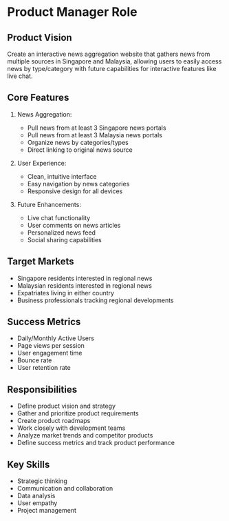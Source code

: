# Product Manager Role

## Product Vision
Create an interactive news aggregation website that gathers news from multiple sources in Singapore and Malaysia, allowing users to easily access news by type/category with future capabilities for interactive features like live chat.

## Core Features
1. News Aggregation:
   - Pull news from at least 3 Singapore news portals
   - Pull news from at least 3 Malaysia news portals
   - Organize news by categories/types
   - Direct linking to original news source

2. User Experience:
   - Clean, intuitive interface
   - Easy navigation by news categories
   - Responsive design for all devices

3. Future Enhancements:
   - Live chat functionality
   - User comments on news articles
   - Personalized news feed
   - Social sharing capabilities

## Target Markets
- Singapore residents interested in regional news
- Malaysian residents interested in regional news
- Expatriates living in either country
- Business professionals tracking regional developments

## Success Metrics
- Daily/Monthly Active Users
- Page views per session
- User engagement time
- Bounce rate
- User retention rate

## Responsibilities
- Define product vision and strategy
- Gather and prioritize product requirements
- Create product roadmaps
- Work closely with development teams
- Analyze market trends and competitor products
- Define success metrics and track product performance

## Key Skills
- Strategic thinking
- Communication and collaboration
- Data analysis
- User empathy
- Project management